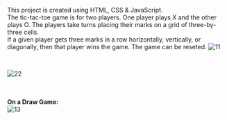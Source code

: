 This project is created using HTML, CSS & JavaScript.<br>
The tic-tac-toe game is for two players. One player plays X and the other plays O. The players take turns placing their marks on a grid of three-by-three cells.<br>
If a given player gets three marks in a row horizontally, vertically, or diagonally, then that player wins the game.
The game can be reseted.
![11](https://github.com/user-attachments/assets/50a3778a-0849-41c9-b6ad-dac990ab5a33)

<br>

![22](https://github.com/user-attachments/assets/9421bfd4-d8f8-498e-899e-e44d6c1c5485)

<br><br>
<b>On a Draw Game:</b> <br>
![13](https://github.com/user-attachments/assets/dcd05d6b-d29e-4107-9a33-9bff7b1f7156)




